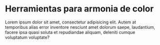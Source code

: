 # Herramientas para armonia de color

Lorem ipsum dolor sit amet, consectetur adipisicing elit. Autem at temporibus alias error inventore nesciunt amet dolorum saepe, laudantium, facere ipsa quasi soluta et repudiandae aliquam, deleniti cumque voluptatum voluptate?


